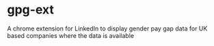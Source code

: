 # gpg-ext
A chrome extension for LinkedIn to display gender pay gap data for UK based companies where the data is available


<!-- to dos:
- add in steps to clone & run in development mode 
 -->
